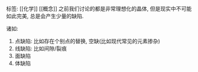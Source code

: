 标签: [[化学]] [[概念]]
之前我们讨论的都是非常理想化的晶体, 但是现实中不可能如此完美, 总是会产生少量的缺陷. 

诸如: 
1. 点缺陷: 比如存在个别点的替换, 空缺(比如现代常见的元素掺杂)
2. 线缺陷: 比如间隙/裂痕
3. 面缺陷
4. 体缺陷